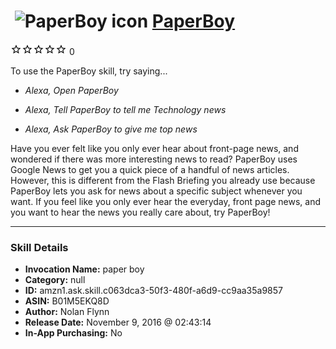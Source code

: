 # &nbsp;<img src="skill_icon" alt="PaperBoy icon" width="36"> [PaperBoy](http://alexa.amazon.com/#skills/amzn1.ask.skill.c063dca3-50f3-480f-a6d9-cc9aa35a9857)
![0 stars](../../images/ic_star_border_black_18dp_1x.png)![0 stars](../../images/ic_star_border_black_18dp_1x.png)![0 stars](../../images/ic_star_border_black_18dp_1x.png)![0 stars](../../images/ic_star_border_black_18dp_1x.png)![0 stars](../../images/ic_star_border_black_18dp_1x.png) 0

To use the PaperBoy skill, try saying...

* *Alexa, Open PaperBoy*

* *Alexa, Tell PaperBoy to tell me Technology news*

* *Alexa, Ask PaperBoy to give me top news*

Have you ever felt like you only ever hear about front-page news, and wondered if there was more interesting news to read? 
PaperBoy uses Google News to get you a quick piece of a handful of news articles. However, this is different from the Flash Briefing you already use because PaperBoy lets you ask for news about a specific subject whenever you want.
If you feel like you only ever hear the everyday, front page news, and you want to hear the news you really care about, try PaperBoy!

***

### Skill Details

* **Invocation Name:** paper boy
* **Category:** null
* **ID:** amzn1.ask.skill.c063dca3-50f3-480f-a6d9-cc9aa35a9857
* **ASIN:** B01M5EKQ8D
* **Author:** Nolan Flynn
* **Release Date:** November 9, 2016 @ 02:43:14
* **In-App Purchasing:** No
